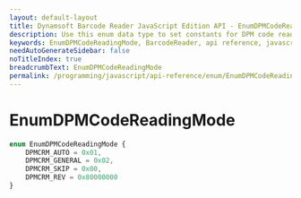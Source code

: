 ```yaml
---
layout: default-layout
title: Dynamsoft Barcode Reader JavaScript Edition API - EnumDPMCodeReadingMode
description: Use this enum data type to set constants for DPM code reading mode of barcodes when using Dynamsoft Barcode Reader JavaScript Edition in your project..
keywords: EnumDPMCodeReadingMode, BarcodeReader, api reference, javascript, js
needAutoGenerateSidebar: false
noTitleIndex: true
breadcrumbText: EnumDPMCodeReadingMode
permalink: /programming/javascript/api-reference/enum/EnumDPMCodeReadingMode.html
---
```



# EnumDPMCodeReadingMode

```ts
enum EnumDPMCodeReadingMode { 
    DPMCRM_AUTO = 0x01, 
    DPMCRM_GENERAL = 0x02,
    DPMCRM_SKIP = 0x00,
    DPMCRM_REV = 0x80000000
}
```
